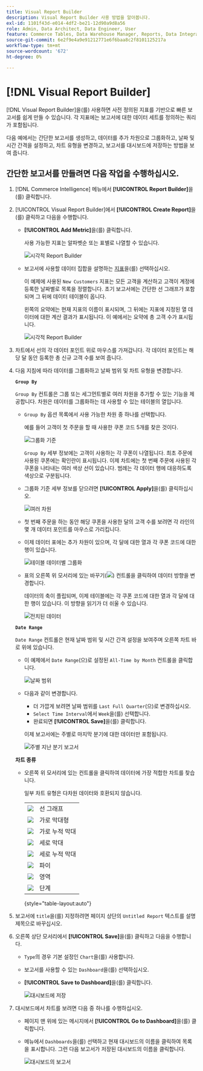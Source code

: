 ```yaml
---
title: Visual Report Builder
description: Visual Report Builder 사용 방법을 알아봅니다.
exl-id: 1101f43d-e014-4df2-be21-12d90a9d8a56
role: Admin, Data Architect, Data Engineer, User
feature: Commerce Tables, Data Warehouse Manager, Reports, Data Integration
source-git-commit: 6e2f9e4a9e91212771e6f6baa8c2f8101125217a
workflow-type: tm+mt
source-wordcount: '672'
ht-degree: 0%

---
```


# [!DNL Visual Report Builder]

[!DNL Visual Report Builder]을(를) 사용하면 사전 정의된 지표를 기반으로 빠른 보고서를 쉽게 만들 수 있습니다. 각 지표에는 보고서에 대한 데이터 세트를 정의하는 쿼리가 포함됩니다.

다음 예에서는 간단한 보고서를 생성하고, 데이터를 추가 차원으로 그룹화하고, 날짜 및 시간 간격을 설정하고, 차트 유형을 변경하고, 보고서를 대시보드에 저장하는 방법을 보여 줍니다.

## 간단한 보고서를 만들려면 다음 작업을 수행하십시오.

1. [!DNL Commerce Intelligence] 메뉴에서 **[!UICONTROL Report Builder]**&#x200B;을(를) 클릭합니다.

1. [!UICONTROL Visual Report Builder]에서 **[!UICONTROL Create Report]**&#x200B;을(를) 클릭하고 다음을 수행합니다.

   * **[!UICONTROL Add Metric]**&#x200B;을(를) 클릭합니다.

     사용 가능한 지표는 알파벳순 또는 표별로 나열할 수 있습니다.

     ![시각적 Report Builder](../../assets/magento-bi-visual-report-builder-add-metric.png)

   * 보고서에 사용할 데이터 집합을 설명하는 [지표](../../data-user/reports/ess-manage-data-metrics.md)을(를) 선택하십시오.

     이 예제에 사용된 `New Customers` 지표는 모든 고객을 계산하고 고객이 계정에 등록한 날짜별로 목록을 정렬합니다. 초기 보고서에는 간단한 선 그래프가 포함되며 그 뒤에 데이터 테이블이 옵니다.

     왼쪽의 요약에는 현재 지표의 이름이 표시되며, 그 뒤에는 지표에 지정된 열 데이터에 대한 계산 결과가 표시됩니다. 이 예에서는 요약에 총 고객 수가 표시됩니다.

     ![시각적 Report Builder](../../assets/magento-bi-report-builder-untitled.png)

1. 차트에서 선의 각 데이터 포인트 위로 마우스를 가져갑니다. 각 데이터 포인트는 해당 달 동안 등록한 총 신규 고객 수를 보여 줍니다.

1. 다음 지침에 따라 데이터를 그룹화하고 날짜 범위 및 차트 유형을 변경합니다.

   **`Group By`**

   `Group By` 컨트롤은 그룹 또는 세그먼트별로 여러 차원을 추가할 수 있는 기능을 제공합니다. 차원은 데이터를 그룹화하는 데 사용할 수 있는 테이블의 열입니다.

   * `Group By` 옵션 목록에서 사용 가능한 차원 중 하나를 선택합니다.

     예를 들어 고객이 첫 주문을 할 때 사용한 쿠폰 코드 5개를 찾은 것이다.

     ![그룹화 기준](../../assets/magento-bi-report-builder-group-by-dimensions.png)

     `Group By` 세부 정보에는 고객이 사용하는 각 쿠폰이 나열됩니다. 최초 주문에 사용된 쿠폰에는 확인란이 표시됩니다. 이제 차트에는 첫 번째 주문에 사용된 각 쿠폰을 나타내는 여러 색상 선이 있습니다. 범례는 각 데이터 행에 대응하도록 색상으로 구분됩니다.

   * 그룹화 기준 세부 정보를 닫으려면 **[!UICONTROL Apply]**&#x200B;을(를) 클릭하십시오.

     ![여러 차원](../../assets/magento-bi-report-builder-group-by-dimension-detail.png)

   * 첫 번째 주문을 하는 동안 해당 쿠폰을 사용한 달의 고객 수를 보려면 각 라인의 몇 개 데이터 포인트를 마우스로 가리킵니다.

   * 이제 데이터 표에는 추가 차원이 있으며, 각 달에 대한 열과 각 쿠폰 코드에 대한 행이 있습니다.

     ![테이블 데이터별 그룹화](../../assets/magento-bi-report-builder-group-by-table-data.png)

   * 표의 오른쪽 위 모서리에 있는 바꾸기(![](../../assets/magento-bi-btn-transpose.png)) 컨트롤을 클릭하여 데이터 방향을 변경합니다.

     데이터의 축이 플립되며, 이제 테이블에는 각 쿠폰 코드에 대한 열과 각 달에 대한 행이 있습니다. 이 방향을 읽기가 더 쉬울 수 있습니다.

     ![전치된 데이터](../../assets/magento-bi-report-builder-group-by-table-data-transposed.png)

   **`Date Range`**

   `Date Range` 컨트롤은 현재 날짜 범위 및 시간 간격 설정을 보여주며 오른쪽 차트 바로 위에 있습니다.

   * 이 예제에서 `Date Range`(으)로 설정된 `All-Time by Month` 컨트롤을 클릭합니다.

     ![날짜 범위](../../assets/magento-bi-report-builder-date-range.png)

   * 다음과 같이 변경합니다.

      * 더 가깝게 보려면 날짜 범위를 `Last Full Quarter`(으)로 변경하십시오.
      * `Select Time Interval`에서 `Week`을(를) 선택합니다.
      * 완료되면 **[!UICONTROL Save]**&#x200B;을(를) 클릭합니다.

     이제 보고서에는 주별로 마지막 분기에 대한 데이터만 포함됩니다.

     ![주별 지난 분기 보고서](../../assets/magento-bi-report-builder-date-range-quarter-by-week-chart.png)

   **차트 종류**

   * 오른쪽 위 모서리에 있는 컨트롤을 클릭하여 데이터에 가장 적합한 차트를 찾습니다.

     일부 차트 유형은 다차원 데이터와 호환되지 않습니다.

     | | |
     |-----|-----|
     | ![](../../assets/magento-bi-btn-chart-line.png) | 선 그래프 |
     | ![](../../assets/magento-bi-btn-chart-horz-bar.png) | 가로 막대형 |
     | ![](../../assets/magento-bi-btn-chart-horz-stacked-bar.png) | 가로 누적 막대 |
     | ![](../../assets/magento-bi-btn-chart-vert-bar.png) | 세로 막대 |
     | ![](../../assets/magento-bi-btn-chart-vert-stacked-bar.png) | 세로 누적 막대 |
     | ![](../../assets/magento-bi-btn-chart-pie.png) | 파이 |
     | ![](../../assets/magento-bi-btn-chart-area.png) | 영역 |
     | ![](../../assets/magento-bi-btn-chart-funnel.png) | 단계 |

     {style="table-layout:auto"}

1. 보고서에 `title`을(를) 지정하려면 페이지 상단의 `Untitled Report` 텍스트를 설명 제목으로 바꾸십시오.

1. 오른쪽 상단 모서리에서 **[!UICONTROL Save]**&#x200B;을(를) 클릭하고 다음을 수행합니다.

   * `Type`의 경우 기본 설정인 `Chart`을(를) 사용합니다.

   * 보고서를 사용할 수 있는 `Dashboard`을(를) 선택하십시오.

   * **[!UICONTROL Save to Dashboard]**&#x200B;을(를) 클릭합니다.

     ![대시보드에 저장](../../assets/magento-bi-report-builder-save-to-dashboard.png)

1. 대시보드에서 차트를 보려면 다음 중 하나를 수행하십시오.

   * 페이지 맨 위에 있는 메시지에서 **[!UICONTROL Go to Dashboard]**&#x200B;을(를) 클릭합니다.

   * 메뉴에서 `Dashboards`을(를) 선택하고 현재 대시보드의 이름을 클릭하여 목록을 표시합니다. 그런 다음 보고서가 저장된 대시보드의 이름을 클릭합니다.

     ![대시보드의 보고서](../../assets/magento-bi-report-builder-my-dashboard.png)
